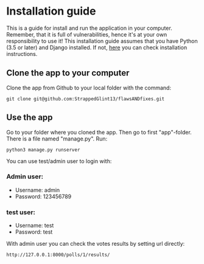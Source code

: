 # Installation guide

This is a guide for install and run the application in your computer. Remember, that it is full of vulnerabilities, hence it's at your own responsibility to use it! This installation guide assumes that you have Python (3.5 or later) and Django installed. If not, [here](https://cybersecuritybase.mooc.fi/installation-guide) you can check installation instructions. 

## Clone the app to your computer 

Clone the app from Github to your local folder with the command:

`git clone git@github.com:StrappedGlint13/flawsANDfixes.git`

## Use the app

Go to your folder where you cloned the app. Then go to first "app"-folder. There is a file named "manage.py". Run:

`python3 manage.py runserver`

You can use test/admin user to login with:

### Admin user:
-   Username: admin
-   Password: 123456789

### test user:
-   Username: test
-   Password: test

With admin user you can check the votes results by setting url directly:

`http://127.0.0.1:8000/polls/1/results/`

